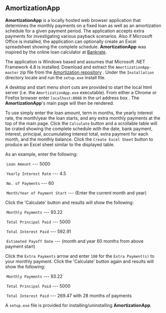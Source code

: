 ## AmortizationApp

**AmortizationApp** is a locally hosted web browser application that determines the monthly payments on a fixed loan as well as  an amortization schedule for a given payment period.  The application accepts extra payments for investigating various payback scenarios.  Also if Microsoft Office is installed, the application can optionally create an Excel spreadsheet showing the complete schedule.  **AmortizationApp** was inspired by the online loan calculator at [Bankrate](https://www.bankrate.com/calculators/mortgages/loan-calculator.aspx).

The application is Windows based and assumes that Microsoft .NET Framework 4.8 is installed. Download and extract the `AmortizationApp-master` zip file from the [Amortization repository](https://github.com/deandevl/Amortization.git) . Under the `Installation` directory locate and run the `setup.exe` install file.  

A desktop and start menu short cuts are provided to start the local html server (i.e. the `AmortizationApp.exe` executable).  From either a Chrome or Firefox browser enter `localhost:8088` in the url address box .  The **AmortizationApp**'s main page will then be rendered.

To use simply enter the loan amount, term in months, the yearly interest rate,  the month/year the loan starts, and any extra monthly payments at the top of the main page.  Click the `Calculate` button and a scrollable table will be crated showing the complete schedule with the date,  bank payment, interest, principal, accumulating interest total, extra payment for  each month, and the monthly balance.  Click the `Create Excel Sheet` button to produce an Excel sheet similar to the displayed table.

As an example, enter the following:

​	`Loan Amount` ---  5000

​	`Yearly Interest Rate` ---  4.5

​	`No. of Payments` ---  60

​	`Month/Year of Payment Start` ---  (Enter the current month and year)

Click the 'Calculate' button and results will show the following:

​	`Monthly Payments`  ---   93.22

​	`Total Principal Paid`  ---  5000

​	`Total Interest Paid` ---   592.91

​	`Estimated Payoff Date`  ---  (month and year 60 months from above payment start)

Click the `Extra Payments` arrow and enter `100` for the `Extra Payment(s)` to your monthly payment.  Click the 'Calculate' button again and results will show the following:

​	`Monthly Payments`  ---   93.22

​	`Total Principal Paid`  ---  5000

​	`Total Interest Paid` ---   269.47 with 28 months of payments

A `setup.exe` file  is provided for installing/uninstalling **AmortizationApp**.



